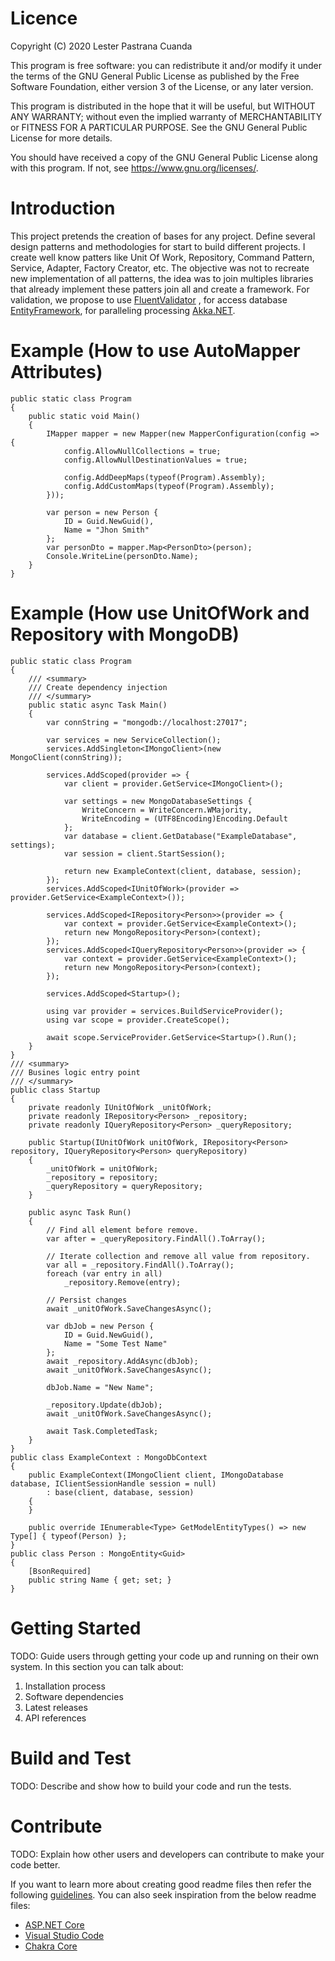 # Licence
Copyright (C) 2020  Lester Pastrana Cuanda

This program is free software: you can redistribute it and/or modify
it under the terms of the GNU General Public License as published by
the Free Software Foundation, either version 3 of the License, or any later version.

This program is distributed in the hope that it will be useful,
but WITHOUT ANY WARRANTY; without even the implied warranty of
MERCHANTABILITY or FITNESS FOR A PARTICULAR PURPOSE. See the
GNU General Public License for more details.

You should have received a copy of the GNU General Public License
along with this program.  If not, see <https://www.gnu.org/licenses/>.

# Introduction 
This project pretends the creation of bases for any project. Define several design patterns and methodologies for start to build different projects. 
I create well know patters like Unit Of Work, Repository, Command Pattern, Service, Adapter, Factory Creator, etc. The objective was not to recreate 
new implementation of all patterns, the idea was to join multiples libraries that already implement these patters join all and create a framework. 
For validation, we propose to use [FluentValidator](https://fluentvalidation.net) , for access database [EntityFramework](https://docs.microsoft.com/en-us/ef/), 
for paralleling processing [Akka.NET](http://akka.net). 

# Example (How to use AutoMapper Attributes)
```
public static class Program
{
    public static void Main()
    {
        IMapper mapper = new Mapper(new MapperConfiguration(config => {
            config.AllowNullCollections = true;
            config.AllowNullDestinationValues = true;

            config.AddDeepMaps(typeof(Program).Assembly);
            config.AddCustomMaps(typeof(Program).Assembly);
        }));

        var person = new Person {
            ID = Guid.NewGuid(),
            Name = "Jhon Smith"
        };
        var personDto = mapper.Map<PersonDto>(person);
        Console.WriteLine(personDto.Name);
    }
}
```

# Example (How use UnitOfWork and Repository with MongoDB)
```
public static class Program
{
    /// <summary>
    /// Create dependency injection
    /// </summary>
    public static async Task Main()
    {
        var connString = "mongodb://localhost:27017";
    
        var services = new ServiceCollection();
        services.AddSingleton<IMongoClient>(new MongoClient(connString));
    
        services.AddScoped(provider => {
            var client = provider.GetService<IMongoClient>();
    
            var settings = new MongoDatabaseSettings {
                WriteConcern = WriteConcern.WMajority,
                WriteEncoding = (UTF8Encoding)Encoding.Default
            };
            var database = client.GetDatabase("ExampleDatabase", settings);
            var session = client.StartSession();
    
            return new ExampleContext(client, database, session);
        });
        services.AddScoped<IUnitOfWork>(provider => provider.GetService<ExampleContext>());
    
        services.AddScoped<IRepository<Person>>(provider => {
            var context = provider.GetService<ExampleContext>();
            return new MongoRepository<Person>(context);
        });
        services.AddScoped<IQueryRepository<Person>>(provider => {
            var context = provider.GetService<ExampleContext>();
            return new MongoRepository<Person>(context);
        });
    
        services.AddScoped<Startup>();
    
        using var provider = services.BuildServiceProvider();
        using var scope = provider.CreateScope();
    
        await scope.ServiceProvider.GetService<Startup>().Run();
    }
}
/// <summary>
/// Busines logic entry point
/// </summary>
public class Startup
{
    private readonly IUnitOfWork _unitOfWork;
    private readonly IRepository<Person> _repository;
    private readonly IQueryRepository<Person> _queryRepository;

    public Startup(IUnitOfWork unitOfWork, IRepository<Person> repository, IQueryRepository<Person> queryRepository)
    {
        _unitOfWork = unitOfWork;
        _repository = repository;
        _queryRepository = queryRepository;
    }

    public async Task Run()
    {
        // Find all element before remove.
        var after = _queryRepository.FindAll().ToArray();

        // Iterate collection and remove all value from repository.
        var all = _repository.FindAll().ToArray();
        foreach (var entry in all)
            _repository.Remove(entry);

        // Persist changes
        await _unitOfWork.SaveChangesAsync();

        var dbJob = new Person {
            ID = Guid.NewGuid(),
            Name = "Some Test Name"
        };
        await _repository.AddAsync(dbJob);
        await _unitOfWork.SaveChangesAsync();

        dbJob.Name = "New Name";

        _repository.Update(dbJob);
        await _unitOfWork.SaveChangesAsync();

        await Task.CompletedTask;
    }
}
public class ExampleContext : MongoDbContext
{
    public ExampleContext(IMongoClient client, IMongoDatabase database, IClientSessionHandle session = null)
        : base(client, database, session)
    {
    }

    public override IEnumerable<Type> GetModelEntityTypes() => new Type[] { typeof(Person) };
}
public class Person : MongoEntity<Guid>
{
    [BsonRequired]
    public string Name { get; set; }
}
```

# Getting Started
TODO: Guide users through getting your code up and running on their own system. In this section you can talk about:
1.	Installation process
2.	Software dependencies
3.	Latest releases
4.	API references

# Build and Test
TODO: Describe and show how to build your code and run the tests. 

# Contribute
TODO: Explain how other users and developers can contribute to make your code better. 

If you want to learn more about creating good readme files then refer the following [guidelines](https://docs.microsoft.com/en-us/azure/devops/repos/git/create-a-readme?view=azure-devops). You can also seek inspiration from the below readme files:
- [ASP.NET Core](https://github.com/aspnet/Home)
- [Visual Studio Code](https://github.com/Microsoft/vscode)
- [Chakra Core](https://github.com/Microsoft/ChakraCore)